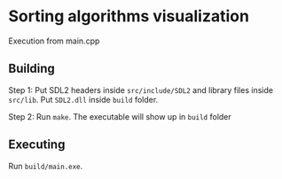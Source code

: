 # Sorting algorithms visualization

Execution from main.cpp

## Building

Step 1:
Put SDL2 headers inside <code>src/include/SDL2</code> and library files inside <code>src/lib</code>. Put <code>SDL2.dll</code> inside <code>build</code> folder.

Step 2:
Run <code>make</code>. The executable will show up in <code>build</code> folder

## Executing

Run <code>build/main.exe</code>.
